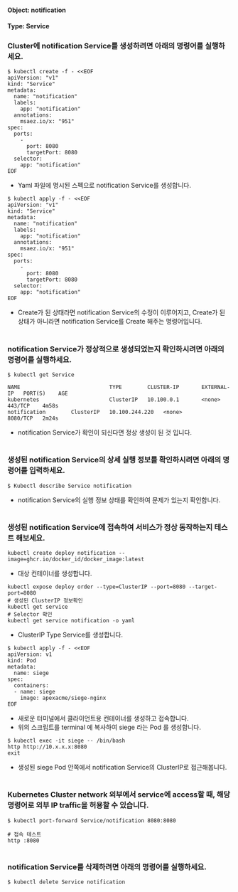 
#### Object: notification
#### Type: Service

### Cluster에 notification Service를 생성하려면 아래의 명령어를 실행하세요.

```
$ kubectl create -f - <<EOF 
apiVersion: "v1"
kind: "Service"
metadata: 
  name: "notification"
  labels: 
    app: "notification"
  annotations: 
    msaez.io/x: "951"
spec: 
  ports: 
    - 
      port: 8080
      targetPort: 8080
  selector: 
    app: "notification"
EOF
```
- Yaml 파일에 명시된 스펙으로 notification Service를 생성합니다.  

```
$ kubectl apply -f - <<EOF 
apiVersion: "v1"
kind: "Service"
metadata: 
  name: "notification"
  labels: 
    app: "notification"
  annotations: 
    msaez.io/x: "951"
spec: 
  ports: 
    - 
      port: 8080
      targetPort: 8080
  selector: 
    app: "notification"
EOF
```
- Create가 된 상태라면 notification Service의 수정이 이루어지고, Create가 된 상태가 아니라면 notification Service를 Create 해주는 명령어입니다.
#

### notification Service가 정상적으로 생성되었는지 확인하시려면 아래의 명령어를 실행하세요.

```
$ kubectl get Service

NAME                            TYPE        CLUSTER-IP       EXTERNAL-IP   PORT(S)    AGE
kubernetes                      ClusterIP   10.100.0.1       <none>        443/TCP    4m58s
notification        ClusterIP   10.100.244.220   <none>        8080/TCP   2m24s

```
- notification Service가 확인이 되신다면 정상 생성이 된 것 입니다.
#

### 생성된 notification Service의 상세 실행 정보를 확인하시려면 아래의 명령어를 입력하세요.

```
$ Kubectl describe Service notification
```
- notification Service의 실행 정보 상태를 확인하여 문제가 있는지 확인합니다.
#

### 생성된 notification Service에 접속하여 서비스가 정상 동작하는지 테스트 해보세요.

```
kubectl create deploy notification --image=ghcr.io/docker_id/docker_image:latest
```
- 대상 컨테이너를 생성합니다.  

```
kubectl expose deploy order --type=ClusterIP --port=8080 --target-port=8080
# 생성된 ClusterIP 정보확인
kubectl get service 
# Selector 확인
kubectl get service notification -o yaml
```
- ClusterIP Type Service를 생성합니다.

```
$ kubectl apply -f - <<EOF
apiVersion: v1
kind: Pod
metadata:
  name: siege
spec:
  containers:
  - name: siege
    image: apexacme/siege-nginx
EOF
```
- 새로운 터미널에서 클라이언트용 컨테이너를 생성하고 접속합니다.
- 위의 스크립트를 terminal 에 복사하여 siege 라는 Pod 를 생성합니다.  

```
$ kubectl exec -it siege -- /bin/bash
http http://10.x.x.x:8080
exit
```
- 생성된 siege Pod 안쪽에서 notification Service의 ClusterIP로 접근해봅니다.
#

### Kubernetes Cluster network 외부에서 service에 access할 때, 해당 명령어로 외부 IP traffic을 허용할 수 있습니다.

```
$ kubectl port-forward Service/notification 8080:8080

# 접속 테스트
http :8080
```
#

### notification Service를 삭제하려면 아래의 명령어를 실행하세요.

```
$ kubectl delete Service notification
```
#

